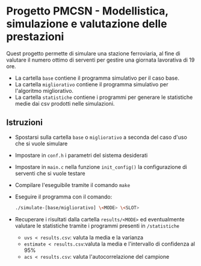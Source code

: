 # Progetto PMCSN - Modellistica, simulazione e valutazione delle prestazioni
Quest progetto permette di simulare una stazione ferroviaria, al fine di valutare il numero ottimo di serventi per gestire una giornata lavorativa di 19 ore.

- La cartella ```base``` contiene il programma simulativo per il caso base.
- La cartella ```migliorativo``` contiene il programma simulativo per l'algoritmo migliorativo.
- La cartella ```statistiche``` contiene i programmi per generare le statistiche medie dai csv prodotti nelle simulazioni.

## Istruzioni
- Spostarsi sulla cartella ```base``` o ```migliorativo``` a seconda del caso d'uso che si vuole simulare
- Impostare in ```conf.h``` i parametri del sistema desiderati
- Impostare in ```main.c``` nella funzione ```init_config()``` la configurazione di serventi che si vuole testare
- Compilare l'eseguibile tramite il comando ```make```
- Eseguire il programma con il comando:
    ```bash
    ./simulate-[base/migliorativo] \<MODE> \<SLOT>
    ``` 
- Recuperare i risultati dalla cartella ```results/<MODE>``` ed eventualmente valutare le statistiche tramite i programmi presenti in ```/statistiche```

    - ```uvs < results.csv```: valuta la media e la varianza 
    - ```estimate < results.csv```:valuta la media e l'intervallo di confidenza al 95%
    - ```acs < results.csv```: valuta l'autocorrelazione del campione

